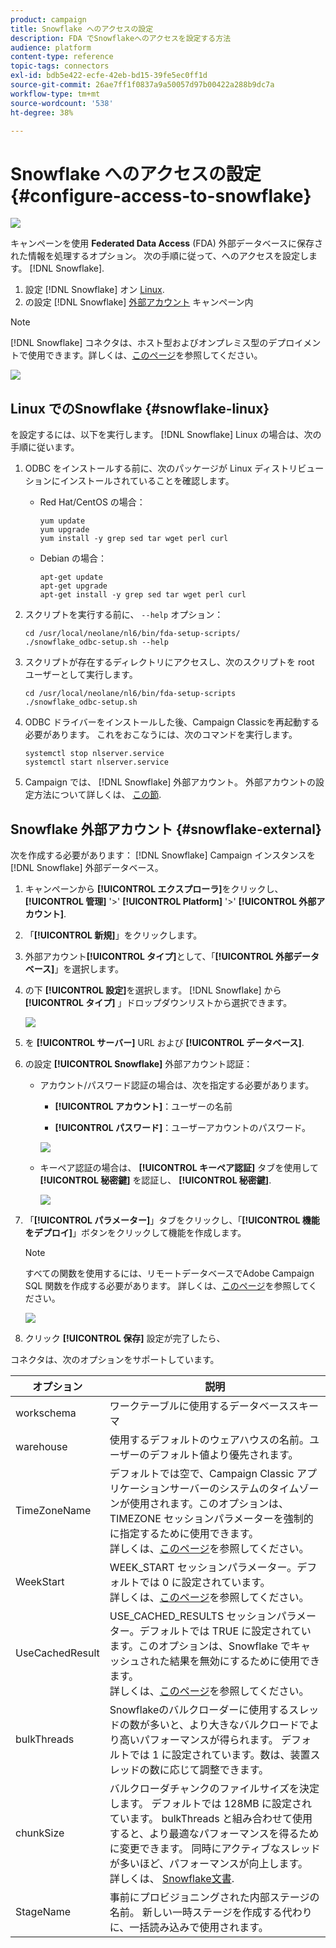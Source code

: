 ```yaml
---
product: campaign
title: Snowflake へのアクセスの設定
description: FDA でSnowflakeへのアクセスを設定する方法
audience: platform
content-type: reference
topic-tags: connectors
exl-id: bdb5e422-ecfe-42eb-bd15-39fe5ec0ff1d
source-git-commit: 26ae7ff1f0837a9a50057d97b00422a288b9dc7a
workflow-type: tm+mt
source-wordcount: '538'
ht-degree: 38%

---
```


# Snowflake へのアクセスの設定 {#configure-access-to-snowflake}

![](../../assets/v7-only.svg)

キャンペーンを使用 **Federated Data Access** (FDA) 外部データベースに保存された情報を処理するオプション。 次の手順に従って、へのアクセスを設定します。 [!DNL Snowflake].

1. 設定 [!DNL Snowflake] オン [Linux](#snowflake-linux).
1. の設定 [!DNL Snowflake] [外部アカウント](#snowflake-external) キャンペーン内

>[!NOTE]
>
>[!DNL Snowflake] コネクタは、ホスト型およびオンプレミス型のデプロイメントで使用できます。詳しくは、[このページ](../../installation/using/capability-matrix.md)を参照してください。

![](assets/snowflake_3.png)

## Linux でのSnowflake {#snowflake-linux}

を設定するには、以下を実行します。 [!DNL Snowflake] Linux の場合は、次の手順に従います。

1. ODBC をインストールする前に、次のパッケージが Linux ディストリビューションにインストールされていることを確認します。

   * Red Hat/CentOS の場合：

      ```
      yum update
      yum upgrade
      yum install -y grep sed tar wget perl curl
      ```

   * Debian の場合：

      ```
      apt-get update
      apt-get upgrade
      apt-get install -y grep sed tar wget perl curl
      ```

1. スクリプトを実行する前に、 `--help` オプション：

   ```
   cd /usr/local/neolane/nl6/bin/fda-setup-scripts/
   ./snowflake_odbc-setup.sh --help
   ```

1. スクリプトが存在するディレクトリにアクセスし、次のスクリプトを root ユーザーとして実行します。

   ```
   cd /usr/local/neolane/nl6/bin/fda-setup-scripts
   ./snowflake_odbc-setup.sh
   ```

1. ODBC ドライバーをインストールした後、Campaign Classicを再起動する必要があります。 これをおこなうには、次のコマンドを実行します。

   ```
   systemctl stop nlserver.service
   systemctl start nlserver.service
   ```

1. Campaign では、 [!DNL Snowflake] 外部アカウント。 外部アカウントの設定方法について詳しくは、 [この節](#snowflake-external).

## Snowflake 外部アカウント {#snowflake-external}

次を作成する必要があります： [!DNL Snowflake] Campaign インスタンスを [!DNL Snowflake] 外部データベース。

1. キャンペーンから **[!UICONTROL エクスプローラ]**&#x200B;をクリックし、 **[!UICONTROL 管理]** &#39;>&#39; **[!UICONTROL Platform]** &#39;>&#39; **[!UICONTROL 外部アカウント]**.

1. 「**[!UICONTROL 新規]**」をクリックします。

1. 外部アカウント&#x200B;**[!UICONTROL タイプ]**&#x200B;として、「**[!UICONTROL 外部データベース]**」を選択します。

1. の下 **[!UICONTROL 設定]**&#x200B;を選択します。 [!DNL Snowflake] から **[!UICONTROL タイプ]** 」ドロップダウンリストから選択できます。

   ![](assets/snowflake_5.png)

1. を **[!UICONTROL サーバー]** URL および **[!UICONTROL データベース]**.

1. の設定 **[!UICONTROL Snowflake]** 外部アカウント認証：

   * アカウント/パスワード認証の場合は、次を指定する必要があります。

      * **[!UICONTROL アカウント]**：ユーザーの名前

      * **[!UICONTROL パスワード]**：ユーザーアカウントのパスワード。

      ![](assets/snowflake.png)

   * キーペア認証の場合は、 **[!UICONTROL キーペア認証]** タブを使用して **[!UICONTROL 秘密鍵]** を認証し、 **[!UICONTROL 秘密鍵]**.

      ![](assets/snowflake_4.png)


1. 「**[!UICONTROL パラメーター]**」タブをクリックし、「**[!UICONTROL 機能をデプロイ]**」ボタンをクリックして機能を作成します。

   >[!NOTE]
   >
   >すべての関数を使用するには、リモートデータベースでAdobe Campaign SQL 関数を作成する必要があります。 詳しくは、[このページ](../../configuration/using/adding-additional-sql-functions.md)を参照してください。

   ![](assets/snowflake_2.png)

1. クリック **[!UICONTROL 保存]** 設定が完了したら、

コネクタは、次のオプションをサポートしています。

| オプション | 説明 |
|---|---|
| workschema | ワークテーブルに使用するデータベーススキーマ  |
| warehouse | 使用するデフォルトのウェアハウスの名前。ユーザーのデフォルト値より優先されます。 |
| TimeZoneName | デフォルトでは空で、Campaign Classic アプリケーションサーバーのシステムのタイムゾーンが使用されます。このオプションは、TIMEZONE セッションパラメーターを強制的に指定するために使用できます。<br>詳しくは、[このページ](https://docs.snowflake.net/manuals/sql-reference/parameters.html#timezone)を参照してください。 |
| WeekStart | WEEK_START セッションパラメーター。デフォルトでは 0 に設定されています。<br>詳しくは、[このページ](https://docs.snowflake.com/en/sql-reference/parameters.html#week-start)を参照してください。 |
| UseCachedResult | USE_CACHED_RESULTS セッションパラメーター。デフォルトでは TRUE に設定されています。このオプションは、Snowflake でキャッシュされた結果を無効にするために使用できます。<br>詳しくは、[このページ](https://docs.snowflake.net/manuals/user-guide/querying-persisted-results.html)を参照してください。 |
| bulkThreads | Snowflakeのバルクローダーに使用するスレッドの数が多いと、より大きなバルクロードでより高いパフォーマンスが得られます。 デフォルトでは 1 に設定されています。数は、装置スレッドの数に応じて調整できます。 |
| chunkSize | バルクローダチャンクのファイルサイズを決定します。 デフォルトでは 128MB に設定されています。 bulkThreads と組み合わせて使用すると、より最適なパフォーマンスを得るために変更できます。 同時にアクティブなスレッドが多いほど、パフォーマンスが向上します。 <br>詳しくは、 [Snowflake文書](https://docs.snowflake.net/manuals/sql-reference/sql/put.html). |
| StageName | 事前にプロビジョニングされた内部ステージの名前。 新しい一時ステージを作成する代わりに、一括読み込みで使用されます。 |
